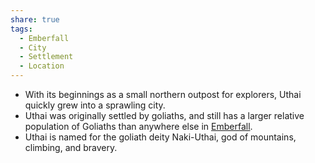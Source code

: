 ```yaml
---
share: true
tags:
  - Emberfall
  - City
  - Settlement
  - Location
---
```


- With its beginnings as a small northern outpost for explorers, Uthai quickly grew into a sprawling city.
- Uthai was originally settled by goliaths, and still has a larger relative population of Goliaths than anywhere else in [Emberfall](./Emberfall.md).
- Uthai is named for the goliath deity Naki-Uthai, god of mountains, climbing, and bravery.